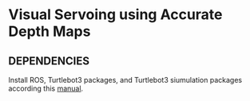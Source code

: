 # Visual Servoing using Accurate Depth Maps

## DEPENDENCIES

Install ROS, Turtlebot3 packages, and Turtlebot3 siumulation packages according this [manual](https://emanual.robotis.com/docs/en/platform/turtlebot3/overview/).